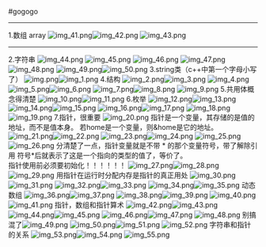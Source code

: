 #gogogo
***
1.数组 array
![img_41.png](tupian/img_41.png)![img_42.png](tupian/img_42.png)
![img_43.png](tupian/img_43.png)
***
2.字符串
![img_44.png](tupian/img_44.png)
![img_45.png](tupian/img_45.png)
![img_46.png](tupian/img_46.png)
![img_47.png](tupian/img_47.png)
![img_48.png](tupian/img_48.png)
![img_49.png](tupian/img_49.png)![img_50.png](tupian/img_50.png)
3.string类（c++中第一个字母小写了）
![img.png](img.png)![img_1.png](img_1.png)
4.结构
![img_2.png](img_2.png)![img_3.png](img_3.png)
![img_4.png](img_4.png)
![img_5.png](img_5.png)![img_6.png](img_6.png)
![img_7.png](img_7.png)![img_8.png](img_8.png)
![img_9.png](img_9.png)
5.共用体概念得清楚
![img_10.png](img_10.png)![img_11.png](img_11.png)
6.枚举
![img_12.png](img_12.png)![img_13.png](img_13.png)
![img_14.png](img_14.png)![img_15.png](img_15.png)
![img_16.png](img_16.png)![img_17.png](img_17.png)
![img_18.png](img_18.png)![img_19.png](img_19.png)
7.指针，很重要
![img_20.png](img_20.png)
指针是一个变量，其存储的是值的地址，而不是值本身。
若home是一个变量，则&home是它的地址。
![img_21.png](img_21.png)![img_22.png](img_22.png)
![img_23.png](img_23.png)![img_24.png](img_24.png)
![img_25.png](img_25.png)![img_26.png](img_26.png)
分清楚了一点，指针变量就是不带 * 的那个变量符号，带了解除引用
符号*后就表示了这是一个指向的类型的值了，等价了。  
指针使用前必须要初始化！！！！！！
![img_27.png](img_27.png)![img_28.png](img_28.png)
![img_29.png](img_29.png)
用指针在运行时分配内存是指针的真正用处
![img_30.png](img_30.png)![img_31.png](img_31.png)
![img_32.png](img_32.png)![img_33.png](img_33.png)
![img_34.png](img_34.png)![img_35.png](img_35.png)
动态数组
![img_36.png](img_36.png)![img_37.png](img_37.png)
![img_38.png](img_38.png)![img_39.png](img_39.png)
![img_40.png](img_40.png)![img_41.png](img_41.png)
指针，数组和指针算术
![img_42.png](img_42.png)![img_43.png](img_43.png)
![img_44.png](img_44.png)![img_45.png](img_45.png)
![img_46.png](img_46.png)![img_47.png](img_47.png)
![img_48.png](img_48.png)
别搞混了![img_49.png](img_49.png)
![img_50.png](img_50.png)![img_51.png](img_51.png)
![img_52.png](img_52.png)
字符串和指针的关系
![img_53.png](img_53.png)![img_54.png](img_54.png)
![img_55.png](img_55.png)
